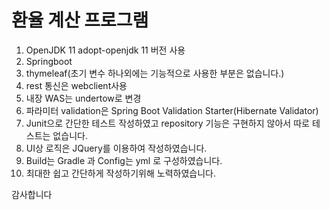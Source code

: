# 환율 계산 프로그램
1. OpenJDK 11 adopt-openjdk 11 버전 사용
2. Springboot
3. thymeleaf(초기 변수 하나외에는 기능적으로 사용한 부분은 없습니다.)
4. rest 통신은 webclient사용
5. 내장 WAS는 undertow로 변경
6. 파라미터 validation은 Spring Boot Validation Starter(Hibernate Validator)
7. Junit으로 간단한 테스트 작성하였고 repository 기능은 구현하지 않아서 따로 테스트는 없습니다.
8. UI상 로직은 JQuery를 이용하여 작성하였습니다.
9. Build는 Gradle 과 Config는 yml 로 구성하였습니다.
10. 최대한 쉽고 간단하게 작성하기위해 노력하였습니다.

감사합니다
